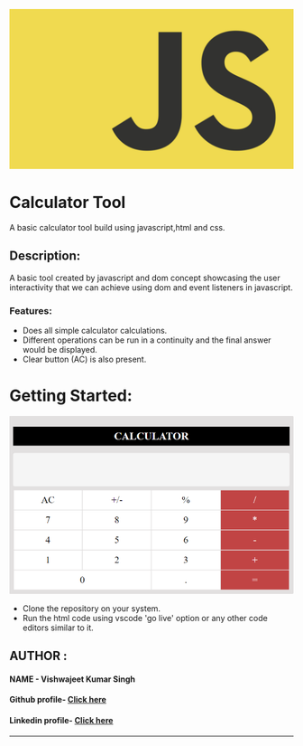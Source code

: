 ![js](https://github.com/vishwajeet-hash/Calculator/blob/main/images/js.png)
# Calculator Tool

A basic calculator tool build using javascript,html and css.

## Description:

A basic tool created by javascript and dom concept showcasing the user interactivity that we can achieve using dom and event listeners in javascript.

### Features:

* Does all simple calculator calculations.
* Different operations can be run in a continuity and the final answer would be displayed.
* Clear button (AC) is also present.

# Getting Started:
![calculator](https://github.com/vishwajeet-hash/Calculator/blob/main/images/Capture.PNG)

* Clone the repository on your system.
* Run the html code using vscode 'go live' option or any other code editors similar to it.

## AUTHOR :

#### NAME - Vishwajeet Kumar Singh <br>
#### Github profile- [Click here](https://github.com/vishwajeet-hash)
#### Linkedin profile- [Click here](https://www.linkedin.com/in/vishwajeet-kumar-singh-b2a7aa1a5/)

***


